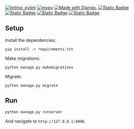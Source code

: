[![linting: pylint](https://img.shields.io/badge/linting-pylint-yellowgreen)](https://github.com/pylint-dev/pylint)
[![mypy](https://img.shields.io/badge/mypy-checked-brightgreen.svg)](https://mypy.readthedocs.io/en/stable/)
<a href="http://www.djangoproject.com/"><img src="https://www.djangoproject.com/m/img/badges/djangomade124x25.gif" border="0" alt="Made with Django." title="Made with Django." /></a>
[![Static Badge](https://img.shields.io/badge/crispy--bootstrap4-2024.1-blue.svg)](https://pypi.org/project/crispy-bootstrap4/)
[![Static Badge](https://img.shields.io/badge/django--crispy--forms-2.1-blue.svg)](https://pypi.org/project/django-crispy-forms/)
[![Static Badge](https://img.shields.io/badge/social--auth--app--django-5.4.1-blue.svg)](https://pypi.org/project/social-auth-app-django/)
[![Static Badge](https://img.shields.io/badge/google--cloud--storage-2.16.0-blue.svg)](https://pypi.org/project/google-cloud-storage/)

## Setup
Install the dependencies:

`pip install -r requirements.txt`

Make migrations:

`python manage.py makemigrations`

Migrate:

`python manage.py migrate`
## Run
`python manage.py runserver`

And navigate to `http://127.0.0.1:8000`.
